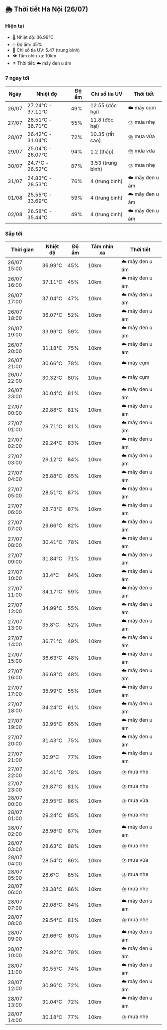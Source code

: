 ## 🌦️ Thời tiết Hà Nội (26/07)

### Hiện tại

- 🌡️ Nhiệt độ: 36.99℃
- 💦 Độ ẩm: 45%
- 🌟 Chỉ số tia UV: 5.47 (trung bình)
- 👁️ Tầm nhìn xa: 10km
- ☂️ Thời tiết: ☁️ mây đen u ám

### 7 ngày tới

| Ngày | Nhiệt độ | Độ ẩm | Chỉ số tia UV | Thời tiết |
| --- | --- | --- | --- | --- |
| 26/07 | 27.24℃ - 37.11℃ | 49% | 12.55 (độc hại) | ☁️ mây cụm |
| 27/07 | 28.51℃ - 36.71℃ | 55% | 11.8 (độc hại) | ⛈️ mưa nhẹ |
| 28/07 | 26.42℃ - 31.04℃ | 72% | 10.35 (rất cao) | ⛈️ mưa vừa |
| 29/07 | 25.04℃ - 26.07℃ | 94% | 1.2 (thấp) | ⛈️ mưa vừa |
| 30/07 | 24.7℃ - 26.52℃ | 87% | 3.53 (trung bình) | ⛈️ mưa nhẹ |
| 31/07 | 24.83℃ - 28.53℃ | 76% | 4 (trung bình) | ☁️ mây đen u ám |
| 01/08 | 25.55℃ - 33.69℃ | 59% | 4 (trung bình) | ☁️ mây đen u ám |
| 02/08 | 26.58℃ - 35.44℃ | 49% | 4 (trung bình) | ☁️ mây đen u ám |

### Sắp tới

| Thời gian | Nhiệt độ | Độ ẩm | Tầm nhìn xa | Thời tiết |
| --- | --- | --- | --- | --- |
| 26/07 15:00 | 36.99℃ | 45% | 10km | ☁️ mây đen u ám |
| 26/07 16:00 | 37.11℃ | 45% | 10km | ☁️ mây đen u ám |
| 26/07 17:00 | 37.04℃ | 47% | 10km | ☁️ mây đen u ám |
| 26/07 18:00 | 36.07℃ | 52% | 10km | ☁️ mây đen u ám |
| 26/07 19:00 | 33.99℃ | 59% | 10km | ☁️ mây đen u ám |
| 26/07 20:00 | 31.18℃ | 75% | 10km | ☁️ mây đen u ám |
| 26/07 21:00 | 30.66℃ | 78% | 10km | ☁️ mây cụm |
| 26/07 22:00 | 30.32℃ | 80% | 10km | ☁️ mây cụm |
| 26/07 23:00 | 30.04℃ | 81% | 10km | ☁️ mây đen u ám |
| 27/07 00:00 | 29.88℃ | 81% | 10km | ☁️ mây đen u ám |
| 27/07 01:00 | 29.71℃ | 81% | 10km | ☁️ mây đen u ám |
| 27/07 02:00 | 29.24℃ | 83% | 10km | ☁️ mây đen u ám |
| 27/07 03:00 | 29.12℃ | 84% | 10km | ☁️ mây đen u ám |
| 27/07 04:00 | 28.88℃ | 85% | 10km | ☁️ mây đen u ám |
| 27/07 05:00 | 28.51℃ | 87% | 10km | ☁️ mây đen u ám |
| 27/07 06:00 | 28.73℃ | 87% | 10km | ☁️ mây đen u ám |
| 27/07 07:00 | 29.66℃ | 82% | 10km | ☁️ mây đen u ám |
| 27/07 08:00 | 30.41℃ | 78% | 10km | ☁️ mây đen u ám |
| 27/07 09:00 | 31.84℃ | 71% | 10km | ☁️ mây đen u ám |
| 27/07 10:00 | 33.4℃ | 64% | 10km | ☁️ mây đen u ám |
| 27/07 11:00 | 34.17℃ | 59% | 10km | ☁️ mây đen u ám |
| 27/07 12:00 | 34.99℃ | 55% | 10km | ☁️ mây đen u ám |
| 27/07 13:00 | 35.8℃ | 52% | 10km | ☁️ mây đen u ám |
| 27/07 14:00 | 36.71℃ | 49% | 10km | ☁️ mây đen u ám |
| 27/07 15:00 | 36.63℃ | 48% | 10km | ☁️ mây đen u ám |
| 27/07 16:00 | 36.68℃ | 48% | 10km | ☁️ mây đen u ám |
| 27/07 17:00 | 35.99℃ | 55% | 10km | ☁️ mây đen u ám |
| 27/07 18:00 | 34.24℃ | 61% | 10km | ☁️ mây đen u ám |
| 27/07 19:00 | 32.95℃ | 65% | 10km | ☁️ mây đen u ám |
| 27/07 20:00 | 31.43℃ | 75% | 10km | ☁️ mây đen u ám |
| 27/07 21:00 | 30.9℃ | 77% | 10km | ☁️ mây đen u ám |
| 27/07 22:00 | 30.41℃ | 78% | 10km | ⛈️ mưa nhẹ |
| 27/07 23:00 | 29.87℃ | 81% | 10km | ⛈️ mưa nhẹ |
| 28/07 00:00 | 28.95℃ | 86% | 10km | ⛈️ mưa vừa |
| 28/07 01:00 | 29.24℃ | 85% | 10km | ⛈️ mưa nhẹ |
| 28/07 02:00 | 28.98℃ | 87% | 10km | ☁️ mây đen u ám |
| 28/07 03:00 | 28.63℃ | 88% | 10km | ⛈️ mưa nhẹ |
| 28/07 04:00 | 28.54℃ | 86% | 10km | ⛈️ mưa vừa |
| 28/07 05:00 | 28.6℃ | 85% | 10km | ⛈️ mưa nhẹ |
| 28/07 06:00 | 28.38℃ | 86% | 10km | ⛈️ mưa nhẹ |
| 28/07 07:00 | 29.08℃ | 84% | 10km | ☁️ mây đen u ám |
| 28/07 08:00 | 29.54℃ | 81% | 10km | ⛈️ mưa nhẹ |
| 28/07 09:00 | 29.66℃ | 80% | 10km | ☁️ mây đen u ám |
| 28/07 10:00 | 29.92℃ | 78% | 10km | ☁️ mây đen u ám |
| 28/07 11:00 | 30.55℃ | 74% | 10km | ☁️ mây đen u ám |
| 28/07 12:00 | 30.96℃ | 72% | 10km | ☁️ mây đen u ám |
| 28/07 13:00 | 31.04℃ | 72% | 10km | ☁️ mây đen u ám |
| 28/07 14:00 | 30.18℃ | 77% | 10km | ⛈️ mưa nhẹ |
